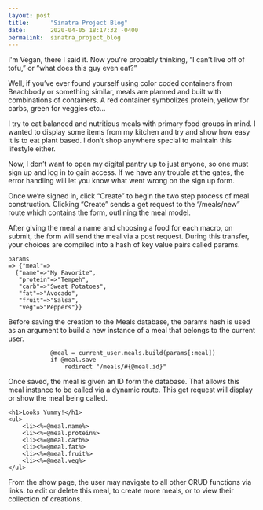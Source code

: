 ```yaml
---
layout: post
title:      "Sinatra Project Blog"
date:       2020-04-05 18:17:32 -0400
permalink:  sinatra_project_blog
---
```



I'm Vegan, there I said it. 
Now you're probably thinking, “I can’t live off of tofu,” or “what does this guy even eat?”

Well, if you’ve ever found yourself using color coded containers from Beachbody or something similar, meals are planned and built with combinations of containers. A red container symbolizes protein, yellow for carbs, green for veggies etc… 

I try to eat balanced and nutritious meals with primary food groups in mind. 
I wanted to display some items from my kitchen and try and show how easy it is to eat plant based. I don’t shop anywhere special to maintain this lifestyle either. 

Now, I don’t want to open my digital pantry up to just anyone, so one must sign up and log in to gain access. If we have any trouble at the gates, the error handling will let you know what went wrong on the sign up form. 

Once we’re signed in, click “Create” to begin the two step process of meal construction. Clicking “Create” sends a get request to the “/meals/new” route which contains the form, outlining the meal model. 

After giving the meal a name and choosing a food for each macro, on submit, the form will send the meal via a post request. During this transfer, your choices are compiled into a hash of key value pairs called params.
```
params
=> {"meal"=>
  {"name"=>"My Favorite",
   "protein"=>"Tempeh",
   "carb"=>"Sweat Potatoes",
   "fat"=>"Avocado",
   "fruit"=>"Salsa",
   "veg"=>"Peppers"}}
```
Before saving the creation to the Meals database, the params hash is used as an argument to build a new instance of a meal that belongs to the current user. 
```
            @meal = current_user.meals.build(params[:meal])
            if @meal.save
                redirect "/meals/#{@meal.id}"
```
Once saved, the meal is given an ID form the database. That allows this meal instance to be called via a dynamic route. This get request will display or show the meal being called. 
```
<h1>Looks Yummy!</h1>
<ul>
    <li><%=@meal.name%>
    <li><%=@meal.protein%>
    <li><%=@meal.carb%>
    <li><%=@meal.fat%>
    <li><%=@meal.fruit%>
    <li><%=@meal.veg%>
</ul>
```

From the show page, the user may navigate to all other CRUD functions via links: to edit or delete this meal, to create more meals,  or to view their collection of creations. 



